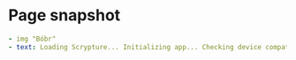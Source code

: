 # Page snapshot

```yaml
- img "Bóbr"
- text: Loading Scrypture... Initializing app... Checking device compatibility...
```